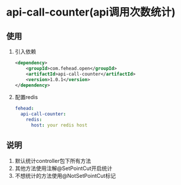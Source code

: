 # api-call-counter(api调用次数统计)

## 使用
 1. 引入依赖
    ```xml
    <dependency>
        <groupId>com.fehead.open</groupId>
        <artifactId>api-call-counter</artifactId>
        <version>1.0.1</version>
    </dependency>
    ```
2. 配置redis 
    ```yml
    fehead:
      api-call-counter:
        redis:
          host: your redis host
    ```
## 说明
1. 默认统计controller包下所有方法
2. 其他方法使用注解@SetPointCut开启统计
3. 不想统计的方法使用@NotSetPointCut标记